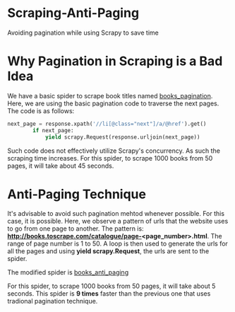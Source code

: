 # Scraping-Anti-Paging
Avoiding pagination while using Scrapy to save time

# Why Pagination in Scraping is a Bad Idea

We have a basic spider to scrape book titles named [books_pagination](https://github.com/rukshar69/Scraping-Anti-Paging/blob/main/antipaging/antipaging/spiders/books_pagination.py). Here, we are using the basic pagination code to traverse the next pages. The code is as follows:

```python 
next_page = response.xpath('//li[@class="next"]/a/@href').get()
        if next_page:
            yield scrapy.Request(response.urljoin(next_page))
```

Such code does not effectively utilize Scrapy's concurrency. As such the scraping time increases. For this spider, to scrape 1000 books from 50 pages, it will take about 45 seconds.

# Anti-Paging Technique

It's advisable to avoid such pagination mehtod whenever possible. For this case, it is possible. Here, we observe a pattern of urls that the website uses to go from one page to another. The pattern is: **http://books.toscrape.com/catalogue/page-<page_number>.html**. The range of page number is 1 to 50. A loop is then used to generate the urls for all the pages and using **yield scrapy.Request**, the urls are sent to the spider.

The modified spider is [books_anti_paging](https://github.com/rukshar69/Scraping-Anti-Paging/blob/main/antipaging/antipaging/spiders/books_anti_paging.py)

For this spider, to scrape 1000 books from 50 pages, it will take about 5 seconds. This spider is **9 times** faster than the previous one that uses tradional pagination technique.

